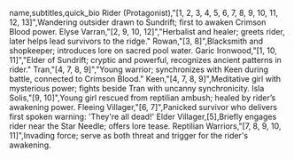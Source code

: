 name,subtitles,quick_bio
Rider (Protagonist),"[1, 2, 3, 4, 5, 6, 7, 8, 9, 10, 11, 12, 13]",Wandering outsider drawn to Sundrift; first to awaken Crimson Blood power.
Elyse Varran,"[2, 9, 10, 12]","Herbalist and healer; greets rider, later helps lead survivors to the ridge."
Rowan,"[3, 8]",Blacksmith and shopkeeper; introduces lore on sacred pool water.
Garic Ironwood,"[1, 10, 11]","Elder of Sundrift; cryptic and powerful, recognizes ancient patterns in rider."
Tran,"[4, 7, 8, 9]","Young warrior; synchronizes with Keen during battle, connected to Crimson Blood."
Keen,"[4, 7, 8, 9]",Meditative girl with mysterious power; fights beside Tran with uncanny synchronicity.
Isla Solis,"[9, 10]",Young girl rescued from reptilian ambush; healed by rider’s awakening power.
Fleeing Villager,"[6, 7]",Panicked survivor who delivers first spoken warning: 'They're all dead!'
Elder Villager,[5],Briefly engages rider near the Star Needle; offers lore tease.
Reptilian Warriors,"[7, 8, 9, 10, 11]",Invading force; serve as both threat and trigger for the rider's awakening.
